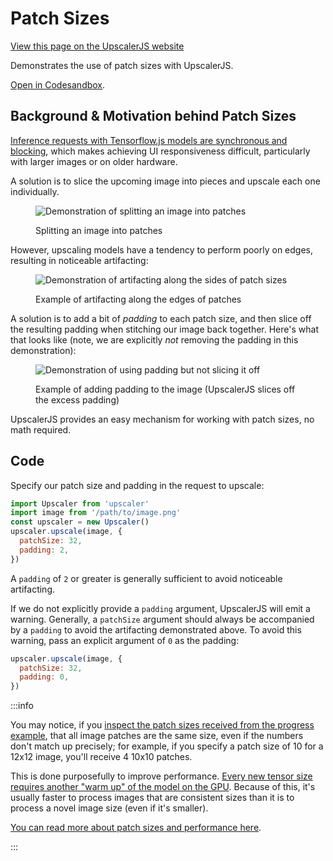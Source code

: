 # Patch Sizes

<a class="docs-link" href="https://upscalerjs.com/documentation/guides/browser/performance/patch-sizes">View this page on the UpscalerJS website</a>

Demonstrates the use of patch sizes with UpscalerJS.

<a href="https://githubbox.com/thekevinscott/upscalerjs/tree/main/examples/patch-sizes?file=index.js&title=UpscalerJS: Patch Sizes">Open in Codesandbox</a>.

## Background & Motivation behind Patch Sizes

[Inference requests with Tensorflow.js models are synchronous and blocking](https://js.tensorflow.org/api/latest/#tf.LayersModel.predict), which makes achieving UI responsiveness difficult, particularly with larger images or on older hardware.

A solution is to slice the upcoming image into pieces and upscale each one individually.

<figure>

![Demonstration of splitting an image into patches](../../../assets/splitting-image.gif)

<figcaption>Splitting an image into patches</figcaption>
</figure>

However, upscaling models have a tendency to perform poorly on edges, resulting in noticeable artifacting:

<figure>

![Demonstration of artifacting along the sides of patch sizes](../../../assets/artifacting.gif)

<figcaption>Example of artifacting along the edges of patches</figcaption>
</figure>

A solution is to add a bit of _padding_ to each patch size, and then slice off the resulting padding when stitching our image back together. Here's what that looks like (note, we are explicitly _not_ removing the padding in this demonstration):

<figure>

![Demonstration of using padding but not slicing it off](../../../assets/padding.gif)

<figcaption>Example of adding padding to the image (UpscalerJS slices off the excess padding)</figcaption>
</figure>

UpscalerJS provides an easy mechanism for working with patch sizes, no math required.

## Code

Specify our patch size and padding in the request to upscale:

```javascript
import Upscaler from 'upscaler'
import image from '/path/to/image.png'
const upscaler = new Upscaler()
upscaler.upscale(image, {
  patchSize: 32,
  padding: 2,
})
```

A `padding` of `2` or greater is generally sufficient to avoid noticeable artifacting.

If we do not explicitly provide a `padding` argument, UpscalerJS will emit a warning. Generally, a `patchSize` argument should always be accompanied by a `padding` to avoid the artifacting demonstrated above. To avoid this warning, pass an explicit argument of `0` as the padding:

```javascript
upscaler.upscale(image, {
  patchSize: 32,
  padding: 0,
})
```

:::info

You may notice, if you [inspect the patch sizes received from the progress example](../usage/progress), that all image patches are the same size, even if the numbers don't match up precisely; for example, if you specify a patch size of 10 for a 12x12 image, you'll receive 4 10x10 patches.

This is done purposefully to improve performance. [Every new tensor size requires another "warm up" of the model on the GPU](../performance/warmup). Because of this, it's usually faster to process images that are consistent sizes than it is to process a novel image size (even if it's smaller).

[You can read more about patch sizes and performance here](https://thekevinscott.com/super-resolution-with-js/).

:::
